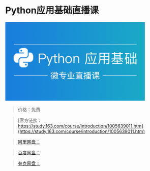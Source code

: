 # Python应用基础直播课

![img](../../../assets/study163/free/df0a3dfb-8018-4d51-a6a6-ccf065cb1b23.png)

> 价格：免费

> [官方链接：https://study.163.com/course/introduction/1005639011.htm](https://study.163.com/course/introduction/1005639011.htm)

> [阿里网盘：]()

> [百度网盘：]()

> [夸克网盘：]()
